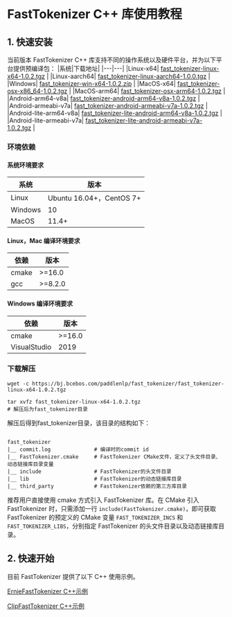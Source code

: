 # FastTokenizer C++ 库使用教程

## 1. 快速安装

当前版本 FastTokenizer C++ 库支持不同的操作系统以及硬件平台，并为以下平台提供预编译包：
|系统|下载地址|
|---|---|
|Linux-x64| [fast_tokenizer-linux-x64-1.0.2.tgz](https://bj.bcebos.com/paddlenlp/fast_tokenizer/fast_tokenizer-linux-x64-1.0.2.tgz) |
|Linux-aarch64| [fast_tokenizer-linux-aarch64-1.0.0.tgz](https://bj.bcebos.com/paddlenlp/fast_tokenizer/fast_tokenizer-linux-aarch64-1.0.2.tgz) |
|Windows| [fast_tokenizer-win-x64-1.0.2.zip](https://bj.bcebos.com/paddlenlp/fast_tokenizer/fast_tokenizer-win-x64-1.0.2.zip) |
|MacOS-x64| [fast_tokenizer-osx-x86_64-1.0.2.tgz](https://bj.bcebos.com/paddlenlp/fast_tokenizer/fast_tokenizer-osx-x86_64-1.0.2.tgz) |
|MacOS-arm64| [fast_tokenizer-osx-arm64-1.0.2.tgz](https://bj.bcebos.com/paddlenlp/fast_tokenizer/fast_tokenizer-osx-arm64-1.0.2.tgz) |
|Android-arm64-v8a| [fast_tokenizer-android-arm64-v8a-1.0.2.tgz](https://bj.bcebos.com/paddlenlp/fast_tokenizer/fast_tokenizer-android-arm64-v8a-1.0.2.tgz) |
|Android-armeabi-v7a| [fast_tokenizer-android-armeabi-v7a-1.0.2.tgz](https://bj.bcebos.com/paddlenlp/fast_tokenizer/fast_tokenizer-android-armeabi-v7a-1.0.2.tgz) |
|Android-lite-arm64-v8a| [fast_tokenizer-lite-android-arm64-v8a-1.0.2.tgz](https://bj.bcebos.com/paddlenlp/fast_tokenizer/fast_tokenizer-lite-android-arm64-v8a-1.0.2.tgz) |
|Android-lite-armeabi-v7a| [fast_tokenizer-lite-android-armeabi-v7a-1.0.2.tgz](https://bj.bcebos.com/paddlenlp/fast_tokenizer/fast_tokenizer-lite-android-armeabi-v7a-1.0.2.tgz) |

### 环境依赖

#### 系统环境要求
|系统|版本|
|---|---|
|Linux|Ubuntu 16.04+，CentOS 7+|
|Windows|10|
|MacOS| 11.4+|


#### Linux，Mac 编译环境要求
|依赖|版本|
|---|---|
|cmake|>=16.0|
|gcc|>=8.2.0|

#### Windows 编译环境要求
|依赖|版本|
|---|---|
|cmake|>=16.0|
|VisualStudio|2019|

### 下载解压

```shell
wget -c https://bj.bcebos.com/paddlenlp/fast_tokenizer/fast_tokenizer-linux-x64-1.0.2.tgz

tar xvfz fast_tokenizer-linux-x64-1.0.2.tgz
# 解压后为fast_tokenizer目录
```

解压后得到fast_tokenizer目录，该目录的结构如下：

```shell

fast_tokenizer
|__ commit.log              # 编译时的commit id
|__ FastTokenizer.cmake     # FastTokenizer CMake文件，定义了头文件目录、动态链接库目录变量
|__ include                 # FastTokenizer的头文件目录
|__ lib                     # FastTokenizer的动态链接库目录
|__ third_party             # FastTokenizer依赖的第三方库目录

```

推荐用户直接使用 cmake 方式引入 FastTokenizer 库。在 CMake 引入 FastTokenizer 时，只需添加一行 `include(FastTokenizer.cmake)`，即可获取 FastTokenizer 的预定义的 CMake 变量 `FAST_TOKENIZER_INCS` 和 `FAST_TOKENIZER_LIBS`，分别指定 FastTokenizer 的头文件目录以及动态链接库目录。


## 2. 快速开始

目前 FastTokenizer 提供了以下 C++ 使用示例。

[ErnieFastTokenizer C++示例](../../examples/ernie/README.md)

[ClipFastTokenizer C++示例](../../examples/clip/README.md)
